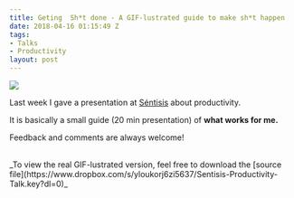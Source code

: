 ```yaml
---
title: Geting  Sh*t done - A GIF-lustrated guide to make sh*t happen
date: 2018-04-16 01:15:49 Z
tags:
- Talks
- Productivity
layout: post
---
```


![](/content/images/2016/03/sentisis-fjaguero-1.jpg)

Last week I gave a presentation at [Séntisis](http://sentisis.com) about productivity. 

It is basically a small guide (20 min presentation) of **what works for me.** 

Feedback and comments are always welcome!

<script async class="speakerdeck-embed" data-slide="2" data-id="d64185918a004433ac8759e96eb5d5c6" data-ratio="1.33333333333333" src="//speakerdeck.com/assets/embed.js"></script>

<br />
_To view the real GIF-lustrated version, feel free to download the [source file](https://www.dropbox.com/s/yloukorj6zi5637/Sentisis-Productivity-Talk.key?dl=0)_ 
